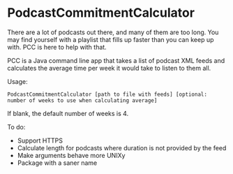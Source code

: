 # PodcastCommitmentCalculator
There are a lot of podcasts out there, and many of them are too long. You may find yourself with a playlist that fills up faster than you can keep up with. PCC is here to help with that.

PCC is a Java command line app that takes a list of podcast XML feeds and calculates the average time per week it would take to listen to them all.

Usage:

    PodcastCommitmentCalculator [path to file with feeds] [optional: number of weeks to use when calculating average]

If blank, the default number of weeks is 4.

To do:
* Support HTTPS
* Calculate length for podcasts where duration is not provided by the feed
* Make arguments behave more UNIXy
* Package with a saner name
